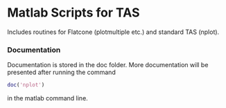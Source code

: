 # Matlab Scripts for TAS 

Includes routines for Flatcone (plotmultiple etc.) and standard TAS (nplot).

### Documentation
Documentation is stored in the doc folder. 
More documentation will be presented after running the command

```matlab
doc('nplot')
```

in the matlab command line.


